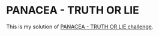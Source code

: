 # PANACEA - TRUTH OR LIE

This is my solution of [PANACEA - TRUTH OR LIE challenge](https://www.codeeval.com/open_challenges/237/).

